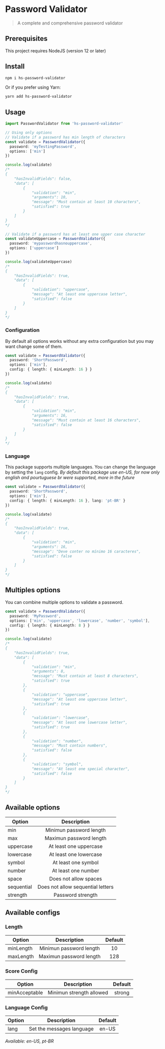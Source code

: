 # Password Validator

> A complete and comprehensive password validator

## Prerequisites

This project requires NodeJS (version 12 or later)

## Install

```sh
npm i hs-password-validator
```

Or if you prefer using Yarn:

```sh
yarn add hs-password-validator
```

## Usage

```ts
import PasswordValidator from 'hs-password-validator'

// Using only options
// Validate if a password has min length of characters
const validate = PasswordValidator({
  password: 'myTestingPassword',
  options: ['min']
})

console.log(validate)
/*
{
    "hasInvalidFields": false,
    "data": [
        {
            "validation": "min",
            "arguments": 10,
            "message": "Must contain at least 10 characters",
            "satisfied": true
        }
    ]
}
*/

// Validate if a password has at least one upper case character
const validateUppercase = PasswordValidator({
  password: 'mypasswordhasnouppercase',
  options: ['uppercase']
})

console.log(validateUppercase)
/*
{
    "hasInvalidFields": true,
    "data": [
        {
            "validation": "uppercase",
            "message": "At least one uppercase letter",
            "satisfied": false
        }
    ]
}
*/
```

### Configuration

By default all options works without any extra configuration but you may want change some of them.

```ts
const validate = PasswordValidator({
  password: 'ShortPassword',
  options: ['min'],
  config: { length: { minLength: 16 } }
})

console.log(validate)
/*
{
    "hasInvalidFields": true,
    "data": [
        {
            "validation": "min",
            "arguments": 16,
            "message": "Must contain at least 16 characters",
            "satisfied": false
        }
    ]
}
*/
```

### Language

This package supports multiple languages. You can change the language by setting the `lang` config.
_By default this package use en-US, for now only english and pourtuguese br were supported, more in the future_

```ts
const validate = PasswordValidator({
  password: 'ShortPassword',
  options: ['min'],
  config: { length: { minLength: 16 }, lang: 'pt-BR' }
})

console.log(validate)
/*
{
    "hasInvalidFields": true,
    "data": [
        {
            "validation": "min",
            "arguments": 16,
            "message": "Deve conter no mínimo 16 caracteres",
            "satisfied": false
        }
    ]
}
*/
```

## Multiples options

You can combine multiple options to validate a password.

```ts
const validate = PasswordValidator({
  password: 'MyPassword',
  options: ['min', 'uppercase', 'lowercase', 'number', 'symbol'],
  config: { length: { minLength: 8 } }
})

console.log(validate)
/*
{
    "hasInvalidFields": true,
    "data": [
        {
            "validation": "min",
            "arguments": 8,
            "message": "Must contain at least 8 characters",
            "satisfied": true
        },
        {
            "validation": "uppercase",
            "message": "At least one uppercase letter",
            "satisfied": true
        },
        {
            "validation": "lowercase",
            "message": "At least one lowercase letter",
            "satisfied": true
        },
        {
            "validation": "number",
            "message": "Must contain numbers",
            "satisfied": false
        },
        {
            "validation": "symbol",
            "message": "At least one special character",
            "satisfied": false
        }
    ]
}
*/
```

## Available options

| Option | Description |
| ------ | :---: |
| min | Minimun password length  |
| max | Maximun password length |
| uppercase | At least one uppercase |
| lowercase | At least one lowercase |
| symbol | At least one symbol |
| number | At least one number |
| space | Does not allow spaces |
| sequential | Does not allow sequential letters |
| strength | Password strength |

## Available configs

### Length

| Option | Description | Default |
| ------ | :---: | :---: |
| minLength | Minimun password length  | 10 |
| maxLength | Maximun password length  | 128 |

### Score Config

| Option | Description | Default |
| ------ | :---: | :---: |
| minAcceptable | Minimun strength allowed  | strong |

### Language Config

| Option | Description | Default |
| ------ | :---: | :---: |
| lang | Set the messages language  | en-US |
_Available: en-US, pt-BR_
